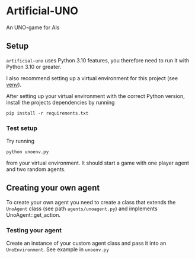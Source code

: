 # Artificial-UNO

An UNO-game for AIs

## Setup

`artificial-uno` uses Python 3.10 features, you therefore need to run it with Python 3.10 or greater.

I also recommend setting up a virtual environment for this project (see [venv](https://docs.python.org/3/library/venv.html)).

After setting up your virtual environment with the correct Python version, install the projects dependencies by running

`pip install -r requirements.txt`

### Test setup

Try running

`python unoenv.py`

from your virtual environment. It should start a game with one player agent and two random agents.

## Creating your own agent

To create your own agent you need to create a class that extends the `UnoAgent` class (see path `agents/unoagent.py`) and implements UnoAgent::get_action.

### Testing your agent

Create an instance of your custom agent class and pass it into an `UnoEnvironment`. See example in `unoenv.py`

